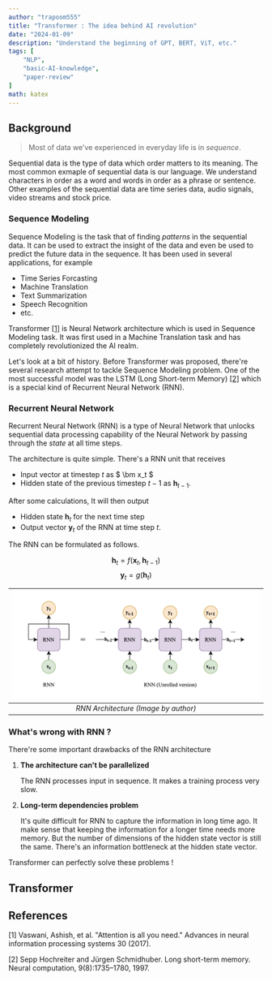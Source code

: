 ```yaml
---
author: "trapoom555"
title: "Transformer : The idea behind AI revolution"
date: "2024-01-09"
description: "Understand the beginning of GPT, BERT, ViT, etc."
tags: [
    "NLP",
    "basic-AI-knowledge",
    "paper-review"
]
math: katex
---
```


## Background

> Most of data we've experienced in everyday life is in *sequence*. 

Sequential data is the type of data which order matters to its meaning. The most common exmaple of sequential data is our language. We understand characters in order as a word and words in order as a phrase or sentence. Other examples of the sequential data are time series data, audio signals, video streams and stock price.

### Sequence Modeling
Sequence Modeling is the task that of finding *patterns* in the sequential data. It can be used to extract the insight of the data and even be used to predict the future data in the sequence. It has been used in several applications, for example
- Time Series Forcasting
- Machine Translation
- Text Summarization
- Speech Recognition
- etc.

Transformer [[1]](#1) is Neural Network architecture which is used in Sequence Modeling task. It was first used in a Machine Translation task and has completely revolutionized the AI realm.

Let's look at a bit of history. Before Transformer was proposed, there're several research attempt to tackle Sequence Modeling problem.
One of the most successful model was the LSTM (Long Short-term Memory) [[2]](#2) which is a special kind of Recurrent Neural Network (RNN).

### Recurrent Neural Network

Recurrent Neural Network (RNN) is a type of Neural Network that unlocks sequential data processing capability of the Neural Network by passing through the *state* at all time steps. 

The architecture is quite simple. There's a RNN unit that receives
- Input vector at timestep $t$ as 
$ \bm x_t $ 
- Hidden state of the previous timestep $t-1$ as $\bm h_{t-1}$. 

After some calculations, It will then output 

- Hidden state $\bm h_t$ for the next time step
- Output vector $\bm y_t$ of the RNN at time step $t$.

The RNN can be formulated as follows.

$$\bm h_t = f(\bm x_t, \bm h_{t-1})$$
$$\bm y_t = g(\bm h_t)$$

| ![RNN architecture picture](https://github.com/trapoom555/trapoom555-blog/blob/main/static/images/transformer/RNN.png?raw=true) |
|:--:| 
| *RNN Architecture (Image by author)* |

### What's wrong with RNN ?

There're some important drawbacks of the RNN architecture

1. **The architecture can't be parallelized**

    The RNN processes input in sequence. It makes a training process very slow.

2. **Long-term dependencies problem**
    
    It's quite difficult for RNN to capture the information in long time ago. It make sense that keeping the information for a longer time needs more memory. But the number of dimensions of the hidden state vector is still the same. There's an information bottleneck at the hidden state vector.

Transformer can perfectly solve these problems !

## Transformer



## References
<a id="1">[1]</a> 
Vaswani, Ashish, et al. "Attention is all you need." Advances in neural information processing systems 30 (2017).

<a id="2">[2]</a>
Sepp Hochreiter and Jürgen Schmidhuber. Long short-term memory. Neural computation, 9(8):1735–1780, 1997.